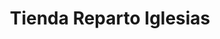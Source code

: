 ---
title: "Tienda Reparto Iglesias"
url: /ciudad-de-matanzas/tienda-reparto-iglesias/
shop: comodidad
---